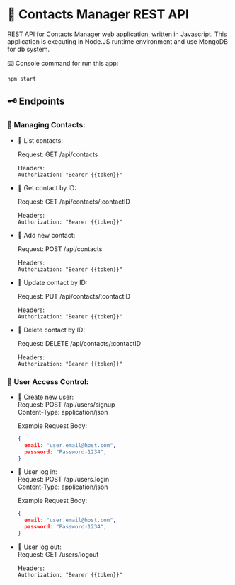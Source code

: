 # 📇 Contacts Manager REST API  
  

REST API for Contacts Manager web application, written in Javascript. 
This application is executing in Node.JS runtime environment and use MongoDB for db system.

⌨️ Console command for run this app:  
```shell
npm start
```  
  
  

## 🗝️ Endpoints  

### 👥 Managing Contacts:
  
  - 📡 List contacts:  

    Request: GET /api/contacts  
      
    Headers:  
    `Authorization: "Bearer {{token}}"`  
      

  - 📡 Get contact by ID:  
    
    Request: GET /api/contacts/:contactID  
  
    Headers:  
    `Authorization: "Bearer {{token}}"`  
  

  - 📡 Add new contact:  
  
    Request: POST /api/contacts  

    Headers:  
    `Authorization: "Bearer {{token}}"`  


  - 📡 Update contact by ID:  
    
    Request: PUT /api/contacts/:contactID  
  
    Headers:  
    `Authorization: "Bearer {{token}}"`  
  
  
  - 📡 Delete contact by ID:  
  
    Request: DELETE /api/contacts/:contactID  
  
    Headers:  
    `Authorization: "Bearer {{token}}"`  


  
  

### 👤 User Access Control:  
  
  - 📡 Create new user:  
    Request: POST /api/users/signup  
    Content-Type: application/json  
  
    Example Request Body:  
    ```json
    {
      email: "user.email@host.com",
      password: "Password-1234", 
    }
    ```  
  

  - 📡 User log in:  
    Request: POST /api/users.login  
    Content-Type: application/json  
  
    Example Request Body:  
    ```json
    {
      email: "user.email@host.com",
      password: "Password-1234", 
    }
    ``` 
  
  
  - 📡 User log out:  
    Request: GET /users/logout  
    
    Headers:  
    `Authorization: "Bearer {{token}}"`  
    
  